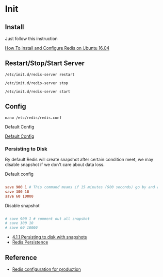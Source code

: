 # Init

## Install

Just follow this instruction

[How To Install and Configure Redis on Ubuntu 16.04](https://www.digitalocean.com/community/tutorials/how-to-install-and-configure-redis-on-ubuntu-16-04)

## Restart/Stop/Start Server

`/etc/init.d/redis-server restart`

`/etc/init.d/redis-server stop`

`/etc/init.d/redis-server start`

## Config

`nano /etc/redis/redis.conf`

Default Config

[Default Config](http://download.redis.io/redis-stable/redis.conf)

### Persisting to Disk

By default Redis will create snapshot after certain condition meet, we may disable snapshot if we don't care about data loss.

Default config

```conf

save 900 1 # This command means if 15 minutes (900 seconds) go by and at least 1 change was made, create a snapshot.
save 300 10
save 60 10000

```

Disable snapshot

```conf

# save 900 1 # comment out all snapshot
# save 300 10
# save 60 10000

```

* [4.1.1 Persisting to disk with snapshots](https://redislabs.com/ebook/part-2-core-concepts/chapter-4-keeping-data-safe-and-ensuring-performance/4-1-persistence-options/4-1-1-persisting-to-disk-with-snapshots/)
* [Redis Persistence](https://redis.io/topics/persistence)

## Reference

* [Redis configuration for production](https://scaleyourcode.com/blog/article/15)
